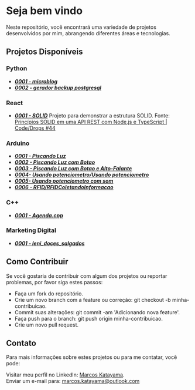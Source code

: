 # Seja bem vindo  
Neste repositório, você encontrará uma variedade de projetos desenvolvidos por mim, abrangendo diferentes áreas e tecnologias.

## Projetos Disponíveis

### Python
- ***[0001 - microblog](https://github.com/marcoskatayama/projetos/tree/main/python/0001%20-%20Microblog)*** 
- ***[0002 - gerador backup postgresql](https://github.com/marcoskatayama/projetos/tree/main/python/0002%20-%20gerador%20backup%20postgresql)*** 

### React 
- ***[0001 - SOLID](https://github.com/marcoskatayama/projetos/tree/main/react/0001%20-%20SOLID)*** Projeto para demonstrar a estrutura SOLID. Fonte: [Princípios SOLID em uma API REST com Node.js e TypeScript | Code/Drops #44](https://www.youtube.com/watch?v=vAV4Vy4jfkc)

### Arduino
- ***[0001 - Piscando Luz](https://github.com/marcoskatayama/projetos/tree/main/arduino/0001%20-%20Piscando%20Luz)***
- ***[0002 - Piscando Luz com Botao](https://github.com/marcoskatayama/projetos/tree/main/arduino/0002-%20Piscando%20Luz%20com%20Botao)***
- ***[0003 - Piscando Luz com Botao e Alto-Falante](https://github.com/marcoskatayama/projetos/tree/main/arduino/0003%20-%20Piscando%20Luz%20com%20Botao%20e%20Alto-Falante)***
- ***[0004- Usando potenciometro/Usando potenciometro](https://github.com/marcoskatayama/projetos/tree/main/arduino/0004-%20Usando%20potenciometro/Usando%20potenciometro)***
- ***[0005- Usando potenciometro com som](https://github.com/marcoskatayama/projetos/tree/main/arduino/0005-%20Usando%20potenciometro%20com%20som/Usando%20potenciometro%20com%20som)***
- ***[0006 - RFID/RFIDColetandoInformacao](https://github.com/marcoskatayama/projetos/tree/main/arduino/0006%20-%20RFID/RFIDColetandoInformacao)***

### C++
- ***[0001 - Agenda.cpp](https://github.com/marcoskatayama/projetos/tree/main/c%2B%2B)***

### Marketing Digital
- ***[0001 - leni_doces_salgados](https://github.com/marcoskatayama/projetos/tree/main/marketing_digital/001%20-%20leni_doces_salgados)***

## Como Contribuir
Se você gostaria de contribuir com algum dos projetos ou reportar problemas, por favor siga estes passos:

- Faça um fork do repositório.
- Crie um novo branch com a feature ou correção: git checkout -b minha-contribuicao.
- Commit suas alterações: git commit -am 'Adicionando nova feature'.
- Faça push para o branch: git push origin minha-contribuicao.
- Crie um novo pull request.

## Contato
Para mais informações sobre estes projetos ou para me contatar, você pode:

Visitar meu perfil no LinkedIn: [Marcos Katayama](https://www.linkedin.com/in/marcoskatayama/).  
Enviar um e-mail para: [marcos.katayama@outlook.com](mailto:marcos.katayama@outlook.com)
